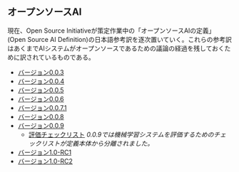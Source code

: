 ## オープンソースAI

現在、Open Source Initiativeが策定作業中の「オープンソースAIの定義」(Open Source AI Definition)の日本語参考訳を逐次置いていく。これらの参考訳はあくまでAIシステムがオープンソースであるための議論の経過を残しておくために訳されているものである。

- [バージョン0.0.3](osaid-0-0-3-ja.md)
- [バージョン0.0.4](osaid-0-0-4-ja.md)
- [バージョン0.0.5](osaid-0-0-5-ja.md)
- [バージョン0.0.6](osaid-0-0-6-ja.md)
- [バージョン0.0.7.1](osaid-0-0-7-ja.md)
- [バージョン0.0.8](osaid-0-0-8-ja.md)
- [バージョン0.0.9](osaid-0-0-9-ja.md)
  - [評価チェックリスト](checklist-mof.md) *0.0.9では機械学習システムを評価するためのチェックリストが定義本体から分離されました。*
- [バージョン1.0-RC1](osaid-1-0-RC1.md)
- [バージョン1.0-RC2](osaid-1-0-RC2.md)
